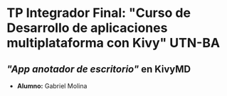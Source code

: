 # TP Integrador Final: "Curso de Desarrollo de aplicaciones multiplataforma con Kivy" UTN-BA

## *"App anotador de escritorio"* en KivyMD
- **Alumno:** Gabriel Molina
